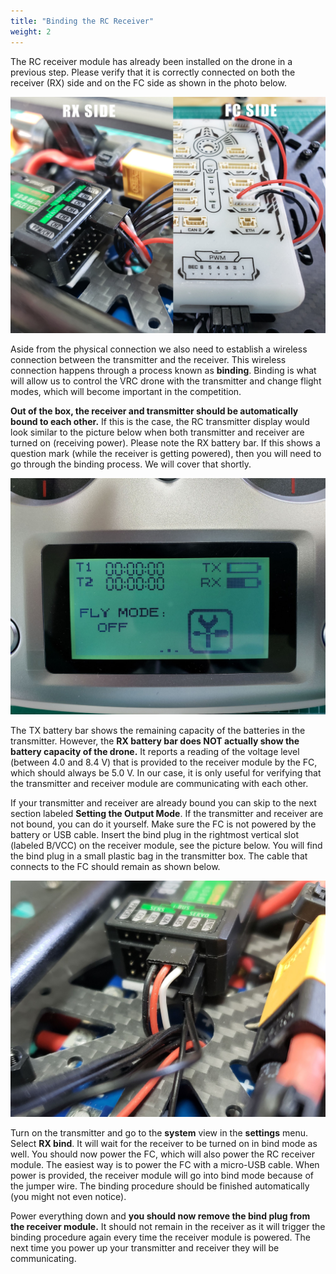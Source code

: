 ```yaml
---
title: "Binding the RC Receiver"
weight: 2
---
```


The RC receiver module has already been installed on the drone in a previous step.
Please verify that it is correctly connected on both the receiver (RX) side and on
the FC side as shown in the photo below.

![](rx_fc_connection.jpg)

Aside from the physical connection we also need to establish a wireless connection
between the transmitter and the receiver. This wireless connection happens through a
process known as **binding**. Binding is what will allow us to control the VRC drone
with the transmitter and change flight modes, which will become important in
the competition.

**Out of the box, the receiver and transmitter should be automatically bound
to each other.** If this is the case, the RC transmitter display would look
similar to the picture below when both transmitter and receiver are turned on
(receiving power). Please note the RX battery bar.
If this shows a question mark (while the receiver is getting powered),
then you will need to go through the binding process. We will cover that shortly.

![TX main screen showing RX connected](tx_rx_signal.jpg)

The TX battery bar shows the remaining capacity of the batteries in the transmitter.
However, the **RX battery bar does NOT actually show the battery
capacity of the drone.** It reports a reading of the voltage level
(between 4.0 and 8.4 V) that is provided to
the receiver module by the FC, which should always be 5.0 V. In our case, it is only
useful for verifying that the transmitter and receiver module are
communicating with each other.

If your transmitter and receiver are already bound you can skip to the next
section labeled **Setting the Output Mode**. If the transmitter and receiver
are not bound, you can do it yourself. Make sure the FC is not powered by the
battery or USB cable. Insert the bind plug in the rightmost vertical slot
(labeled B/VCC) on the receiver module, see the picture below. You will find
the bind plug in a small plastic bag in the transmitter box. The cable that
connects to the FC should remain as shown below.

![Receiver with cable going to FC (black/red/white) and bind plug in B/VCC slot](bind_plug.jpg)

Turn on the transmitter and go to the **system** view in the **settings** menu.
Select **RX bind**. It will wait for the receiver to be turned on in bind mode as well.
You should now power the FC, which will also power the RC receiver module.
The easiest way is to power the FC with a micro-USB cable. When power is provided,
the receiver module will go into bind mode because of the jumper wire.
The binding procedure should be finished automatically (you might not even notice).

Power everything down and **you should now remove the bind plug
from the receiver module.** It should not remain in the receiver as it will
trigger the binding procedure again every time the receiver module is powered.
The next time you power up your transmitter and receiver they will be communicating.
